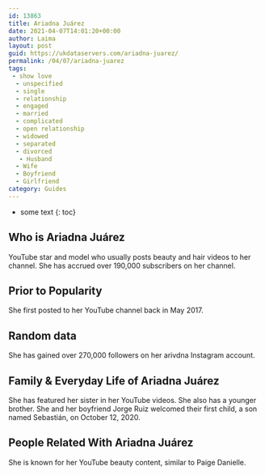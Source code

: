 ```yaml
---
id: 13863
title: Ariadna Juárez
date: 2021-04-07T14:01:20+00:00
author: Laima
layout: post
guid: https://ukdataservers.com/ariadna-juarez/
permalink: /04/07/ariadna-juarez
tags:
 - show love
  - unspecified
  - single
  - relationship
  - engaged
  - married
  - complicated
  - open relationship
  - widowed
  - separated
  - divorced
   - Husband
  - Wife
  - Boyfriend
  - Girlfriend
category: Guides
---
```


* some text
{: toc}


## Who is Ariadna Juárez
                  
                  
                  
YouTube star and model who usually posts beauty and hair videos to her channel. She has accrued over 190,000 subscribers on her channel. 
                  
              
            
              
            
                
                
                
## Prior to Popularity
                  
                  
                  
She first posted to her YouTube channel back in May 2017. 
                  
              
            
              
            
                
                
                
## Random data
                  
                  
                  
She has gained over 270,000 followers on her arivdna Instagram account. 
                  
              
            
              
            
                
                
                
## Family & Everyday Life of Ariadna Juárez
                  
                  
                  
She has featured her sister in her YouTube videos. She also has a younger brother. She and her boyfriend Jorge Ruiz welcomed their first child, a son named Sebastián, on October 12, 2020.
                  
              
            
              
            
                
                
                
## People Related With Ariadna Juárez
                  
                  
                  
She is known for her YouTube beauty content, similar to Paige Danielle. 
                  
              
            
              
            
                
              
            
              
              
            
            
              
            
          
          
          
